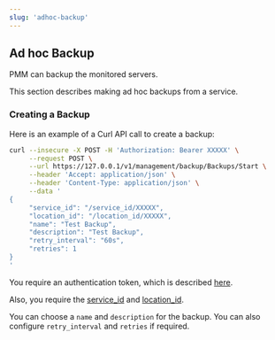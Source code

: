 ```yaml
---
slug: 'adhoc-backup'
---
```


## Ad hoc Backup

PMM can backup the monitored servers.

This section describes making ad hoc backups from a service.

### Creating a Backup

Here is an example of a Curl API call to create a backup:

```bash
curl --insecure -X POST -H 'Authorization: Bearer XXXXX' \
     --request POST \
     --url https://127.0.0.1/v1/management/backup/Backups/Start \
     --header 'Accept: application/json' \
     --header 'Content-Type: application/json' \
     --data '
{
     "service_id": "/service_id/XXXXX",
     "location_id": "/location_id/XXXXX",
     "name": "Test Backup",
     "description": "Test Backup",
     "retry_interval": "60s",
     "retries": 1
}
'
```

You require an authentication token, which is described [here](ref:authentication).

Also, you require the [service_id](ref:listservices) and [location_id](ref:listlocations).

You can choose a `name` and `description` for the backup. You can also configure `retry_interval` and `retries` if required.
